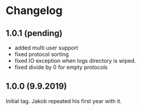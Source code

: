 # Changelog

## 1.0.1 (pending)

* added multi user support
* fixed protocol sorting
* fixed IO exception when logs directory is wiped.
* fixed divide by 0 for empty protocols

## 1.0.0 (9.9.2019)

Initial tag. Jakob repeated his first year with it.
